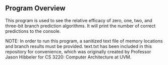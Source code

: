 <h2>Program Overview</h2>
<p>This program is used to see the relative efficacy of zero, one, two, and three-bit branch prediction algorithms. It will print the number of correct
predictions to the console.</p>
<p>NOTE: In order to run this program, a sanitized text file of memory locations and branch results must be provided. text.txt has been included in this repository for convenience,
which was originally created by Professor Jason Hibbeler for CS 3220: Computer Architecture at UVM.</p>
